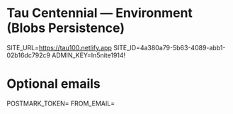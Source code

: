 # Tau Centennial — Environment (Blobs Persistence)

SITE_URL=https://tau100.netlify.app
SITE_ID=4a380a79-5b63-4089-abb1-02b16dc792c9
ADMIN_KEY=In5nite1914!

# Optional emails
POSTMARK_TOKEN=
FROM_EMAIL=
